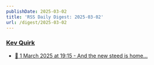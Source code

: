 ```yaml
---
publishDate: 2025-03-02
title: 'RSS Daily Digest: 2025-03-02'
url: /digest/2025-03-02
---
```


### [Kev Quirk](https://kevquirk.com/)

  * [📝 1 March 2025 at 19:15 - And the new steed is home...](https://kevquirk.com/notes/20250301-1915)
  
